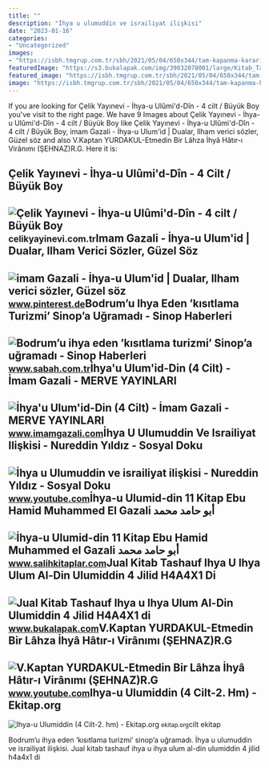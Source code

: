 ```yaml
---
title: ""
description: "İhya u ulumuddin ve israiliyat ilişkisi"
date: "2023-01-16"
categories:
- "Uncategorized"
images:
- "https://isbh.tmgrup.com.tr/sbh/2021/05/04/650x344/tam-kapanma-karariyla-birlikte-bodrumda-turizm-sez-1620108011611.jpg"
featuredImage: "https://s3.bukalapak.com/img/39032078001/large/Kitab_Tashauf_Ihya_u_Ihya_Ulum_Al_Din_Ulumiddin_4_Jilid_H4A4.jpg"
featured_image: "https://isbh.tmgrup.com.tr/sbh/2021/05/04/650x344/tam-kapanma-karariyla-birlikte-bodrumda-turizm-sez-1620108011611.jpg"
image: "https://isbh.tmgrup.com.tr/sbh/2021/05/04/650x344/tam-kapanma-karariyla-birlikte-bodrumda-turizm-sez-1620108011611.jpg"
---
```


If you are looking for Çelik Yayınevi - İhya-u Ulûmi'd-Dîn - 4 cilt / Büyük Boy you've visit to the right page. We have 9 Images about Çelik Yayınevi - İhya-u Ulûmi'd-Dîn - 4 cilt / Büyük Boy like Çelik Yayınevi - İhya-u Ulûmi'd-Dîn - 4 cilt / Büyük Boy, imam Gazali - İhya-u Ulum'id | Dualar, Ilham verici sözler, Güzel söz and also V.Kaptan YURDAKUL-Etmedin Bir Lâhza İhyâ Hâtır-ı Virânımı (ŞEHNAZ)R.G. Here it is:

Çelik Yayınevi - İhya-u Ulûmi'd-Dîn - 4 Cilt / Büyük Boy
--------------------------------------------------------

 ![Çelik Yayınevi - İhya-u Ulûmi'd-Dîn - 4 cilt / Büyük Boy](http://celikyayinevi.com.tr/Content/images/books/big/Ihya-u-Ulumi-d-Din---4-cilt---Buyuk-Boy-Ihya-u-Ulumi-d-Din---4-cilt---Buyuk-Boy-2872017-143119-458.jpg) <small>celikyayinevi.com.tr</small>Imam Gazali - İhya-u Ulum'id | Dualar, Ilham Verici Sözler, Güzel Söz
---------------------------------------------------------------------

 ![imam Gazali - İhya-u Ulum'id | Dualar, Ilham verici sözler, Güzel söz](https://i.pinimg.com/originals/57/df/d3/57dfd35a62c6213750ed6451f087374e.jpg) <small>www.pinterest.de</small>Bodrum’u Ihya Eden ’kısıtlama Turizmi’ Sinop’a Uğramadı - Sinop Haberleri
-------------------------------------------------------------------------

 ![Bodrum’u ihya eden ’kısıtlama turizmi’ Sinop’a uğramadı - Sinop Haberleri](https://isbh.tmgrup.com.tr/sbh/2021/05/04/650x344/tam-kapanma-karariyla-birlikte-bodrumda-turizm-sez-1620108011611.jpg) <small>www.sabah.com.tr</small>İhya'u Ulum'id-Din (4 Cilt) - İmam Gazali - MERVE YAYINLARI
-----------------------------------------------------------

 ![İhya'u Ulum'id-Din (4 Cilt) - İmam Gazali - MERVE YAYINLARI](https://www.imamgazali.com/Resimler/Buyuk/495569110-14-5-2017.jpg) <small>www.imamgazali.com</small>İhya U Ulumuddin Ve Israiliyat Ilişkisi - Nureddin Yıldız - Sosyal Doku
-----------------------------------------------------------------------

 ![İhya u Ulumuddin ve israiliyat ilişkisi - Nureddin Yıldız - Sosyal Doku](https://i.ytimg.com/vi/ReTrSVFgw98/maxresdefault.jpg) <small>www.youtube.com</small>İhya-u Ulumid-din 11 Kitap Ebu Hamid Muhammed El Gazali أبو حامد محمد
---------------------------------------------------------------------

 ![İhya-u Ulumid-din 11 Kitap Ebu Hamid Muhammed el Gazali أبو حامد محمد](https://cdn2.dokuzsoft.com/u/salihkitaplar/img/c/i/h/ihya-semerkand-1560780256.jpg) <small>www.salihkitaplar.com</small>Jual Kitab Tashauf Ihya U Ihya Ulum Al-Din Ulumiddin 4 Jilid H4A4X1 Di
----------------------------------------------------------------------

 ![Jual Kitab Tashauf Ihya u Ihya Ulum Al-Din Ulumiddin 4 Jilid H4A4X1 di](https://s3.bukalapak.com/img/39032078001/large/Kitab_Tashauf_Ihya_u_Ihya_Ulum_Al_Din_Ulumiddin_4_Jilid_H4A4.jpg) <small>www.bukalapak.com</small>V.Kaptan YURDAKUL-Etmedin Bir Lâhza İhyâ Hâtır-ı Virânımı (ŞEHNAZ)R.G
---------------------------------------------------------------------

 ![V.Kaptan YURDAKUL-Etmedin Bir Lâhza İhyâ Hâtır-ı Virânımı (ŞEHNAZ)R.G](https://i.ytimg.com/vi/pVQyDfnyXms/maxresdefault.jpg) <small>www.youtube.com</small>Ihya-u Ulumiddin (4 Cilt-2. Hm) - Ekitap.org
--------------------------------------------

 ![Ihya-u Ulumiddin (4 Cilt-2. hm) - Ekitap.org](https://ekitap.org/wp-content/uploads/2020/11/ihya-u-ulumiddin-4-cilt-2-hm.jpg) <small>ekitap.org</small>cilt ekitap

Bodrum’u ihya eden ’kısıtlama turizmi’ sinop’a uğramadı. İhya u ulumuddin ve israiliyat ilişkisi. Jual kitab tashauf ihya u ihya ulum al-din ulumiddin 4 jilid h4a4x1 di
